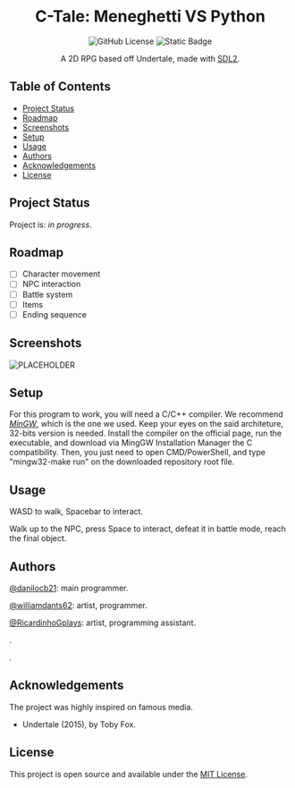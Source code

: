 <h1 align="center">C-Tale: Meneghetti VS Python</h1>
<p align="center">
  <img alt="GitHub License" src="https://img.shields.io/github/license/danilocb21/projeto-rpg?style=for-the-badge&logo=github&color=purple">
  <img alt="Static Badge" src="https://img.shields.io/badge/Language-blue?style=for-the-badge&logo=c">
</p>
<p align="center">
A 2D RPG based off Undertale, made with <a href="https://wiki.libsdl.org/SDL2">SDL2</a>.
</p>

## Table of Contents
- [Project Status](#project-status)
- [Roadmap](#roadmap)
- [Screenshots](#screenshots)
- [Setup](#setup)
- [Usage](#usage)
- [Authors](#authors)
- [Acknowledgements](#acknowledgements)
- [License](#license)

## Project Status
Project is: _in progress_.

## Roadmap
- [ ] Character movement
- [ ] NPC interaction
- [ ] Battle system
- [ ] Items
- [ ] Ending sequence

## Screenshots
![PLACEHOLDER](./img/placeholder.png)

## Setup
For this program to work, you will need a C/C++ compiler. We recommend [_MinGW_](https://sourceforge.net/projects/mingw/), which is the one we used. Keep your eyes on the said architeture, 32-bits version is needed.
Install the compiler on the official page, run the executable, and download via MingGW Installation Manager the C compatibility.
Then, you just need to open CMD/PowerShell, and type "mingw32-make run" on the downloaded repository root file.

## Usage
WASD to walk, Spacebar to interact.

Walk up to the NPC, press Space to interact, defeat it in battle mode, reach the final object.

## Authors
[@danilocb21](https://github.com/danilocb21): main programmer.

[@williamdants62](https://github.com/williamdants62): artist, programmer.

[@RicardinhoGplays](https://github.com/RicardinhoGplays): artist, programming assistant.

.

.

## Acknowledgements
The project was highly inspired on famous media.
- Undertale (2015), by Toby Fox.

## License
This project is open source and available under the [MIT License](./LICENSE).
